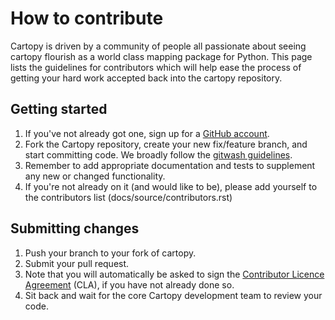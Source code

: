 How to contribute
=================

Cartopy is driven by a community of people all passionate about
seeing cartopy flourish as a world class mapping package for Python.
This page lists the guidelines for contributors which
will help ease the process of getting your hard work accepted back into
the cartopy repository.


Getting started
---------------

1. If you've not already got one, sign up for a
   [GitHub account](https://github.com/signup/free).
1. Fork the Cartopy repository, create your new fix/feature branch, and
   start committing code. We broadly follow the [gitwash guidelines](https://matthew-brett.github.io/pydagogue/gitwash/git_development.html).
1. Remember to add appropriate documentation and tests to supplement any new or changed functionality.
1. If you're not already on it (and would like to be), please add yourself to the
   contributors list (docs/source/contributors.rst)


Submitting changes
------------------

1. Push your branch to your fork of cartopy.
1. Submit your pull request.
1. Note that you will automatically be asked to sign the 
   [Contributor Licence Agreement](https://cla-assistant.io/SciTools/)
   (CLA), if you have not already done so. 
1. Sit back and wait for the core Cartopy development team to review your code.
